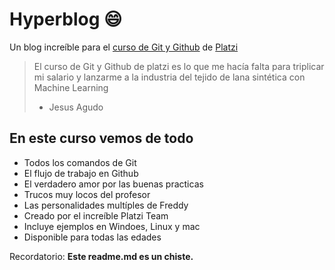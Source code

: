 # Hyperblog :smile:
Un blog increíble para el [curso de Git y Github](http://google.com "curso de Git y Github") de [Platzi](http://google.com "Platzi")
> El curso de Git y Github de platzi es lo que me hacía falta para triplicar mi salario y lanzarme a la industria del tejido de lana sintética con Machine Learning
> - Jesus Agudo

## En este curso vemos de todo
- Todos los comandos de Git
- El flujo de trabajo en Github
- El verdadero amor por las buenas practicas
- Trucos muy locos del profesor
- Las personalidades multíples de Freddy
- Creado por el increíble Platzi Team
- Incluye ejemplos en Windoes, Linux y mac
- Disponible para todas las edades

Recordatorio: **Este readme.md es un chiste.**
